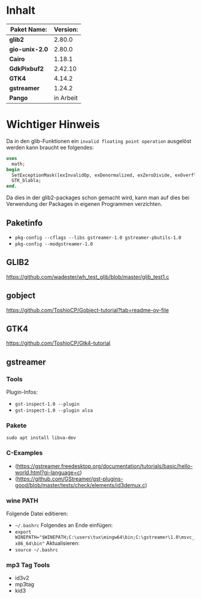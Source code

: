 # Inhalt
| **Paket Name:**   | **Version:** |
|----------         |----------    |
| **glib2**         | 2.80.0       |
| **gio-unix-2.0**  | 2.80.0       |
| **Cairo**         | 1.18.1       |
| **GdkPixbuf2**    | 2.42.10      |
| **GTK4**          | 4.14.2       |
| **gstreamer**     | 1.24.2       |
| **Pango**         | in Arbeit    |

# Wichtiger Hinweis
Da in den glib-Funktionen ein `invalid floating point operation` ausgelöst werden kann braucht ee folgendes:
```pascal
uses
  math;
begin
  SetExceptionMask([exInvalidOp, exDenormalized, exZeroDivide, exOverflow, exUnderflow, exPrecision]);
  GTK_blabla;
end.
```
Da dies in der glib2-packages schon gemacht wird, kann man auf dies bei Verwendung der Packages in eigenen Programmen verzichten.


## Paketinfo
- `pkg-config --cflags --libs gstreamer-1.0 gstreamer-pbutils-1.0`
- `pkg-config --modgstreamer-1.0` 

## GLIB2 
https://github.com/wadester/wh_test_glib/blob/master/glib_test1.c

## gobject
https://github.com/ToshioCP/Gobject-tutorial?tab=readme-ov-file

## GTK4
https://github.com/ToshioCP/Gtk4-tutorial

## gstreamer
### Tools
Plugin-Infos:
- `gst-inspect-1.0 --plugin`
- `gst-inspect-1.0 --plugin alsa`

### Pakete
`sudo apt install libva-dev`

### C-Examples
- (https://gstreamer.freedesktop.org/documentation/tutorials/basic/hello-world.html?gi-language=c)
- (https://github.com/GStreamer/gst-plugins-good/blob/master/tests/check/elements/id3demux.c)

### wine PATH
Folgende Datei editieren:
- `~/.bashrc`
Folgendes an Ende einfügen:
- `export WINEPATH="$WINEPATH;C:\users\tux\mingw64\bin;C:\gstreamer\1.0\msvc_x86_64\bin"`
Aktualisieren:
- `source ~/.bashrc`

### mp3 Tag Tools
- id3v2
- mp3tag
- kid3





